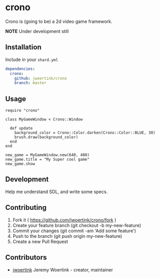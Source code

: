 # crono

Crono is (going to be) a 2d video game framework.

**NOTE** Under development still

## Installation

Include in your `shard.yml`

```yml
dependencies:
  crono:
    github: jwoertink/crono
    branch: master
```

## Usage

```crystal
require "crono"

class MyGameWindow < Crono::Window
  
  def update
    background_color = Crono::Color.darken(Crono::Color::BLUE, 30)
    brush.draw(background_color)
  end
end

new_game = MyGameWindow.new(640, 480)
new_game.title = "My Super cool game"
new_game.show
```

## Development

Help me understand SDL, and write some specs.

## Contributing

1. Fork it ( https://github.com/jwoertink/crono/fork )
2. Create your feature branch (git checkout -b my-new-feature)
3. Commit your changes (git commit -am 'Add some feature')
4. Push to the branch (git push origin my-new-feature)
5. Create a new Pull Request

## Contributors

- [jwoertink](https://github.com/jwoertink) Jeremy Woertink - creator, maintainer
